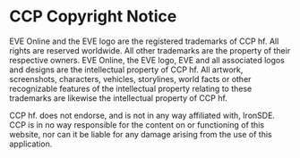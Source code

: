 # CCP Copyright Notice
EVE Online and the EVE logo are the registered trademarks of CCP hf. All rights are reserved worldwide. All other trademarks are the property of their respective owners. EVE Online, the EVE logo, EVE and all associated logos and designs are the intellectual property of CCP hf. All artwork, screenshots, characters, vehicles, storylines, world facts or other recognizable features of the intellectual property relating to these trademarks are likewise the intellectual property of CCP hf.

CCP hf. does not  endorse, and is not in any way affiliated with, IronSDE. CCP is in no way responsible for the content on or functioning of this website, nor can it be liable for any damage arising from the use of this application.